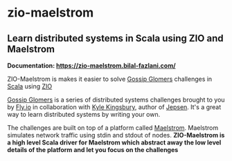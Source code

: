 # zio-maelstrom

## Learn distributed systems in Scala using ZIO and Maelstrom

**Documentation: https://zio-maelstrom.bilal-fazlani.com/**

ZIO-Maelstrom is makes it easier to solve [Gossip Glomers](https://fly.io/dist-sys/) challenges in [Scala](https://www.scala-lang.org/) using [ZIO](https://zio.dev/)

[Gossip Glomers](https://fly.io/dist-sys/) is a series of distributed systems challenges brought to you by [Fly.io](https://fly.io/) in collaboration with [Kyle Kingsbury](https://aphyr.com/about), author of [Jepsen](https://jepsen.io/). It's a great way to learn distributed systems by writing your own.

The challenges are built on top of a platform called [Maelstrom](https://github.com/jepsen-io/maelstrom). Maelstrom simulates network traffic using stdin and stdout of nodes. **ZIO-Maelstrom is a high level Scala driver for Maelstrom which abstract away the low level details of the platform and let you focus on the challenges** 

